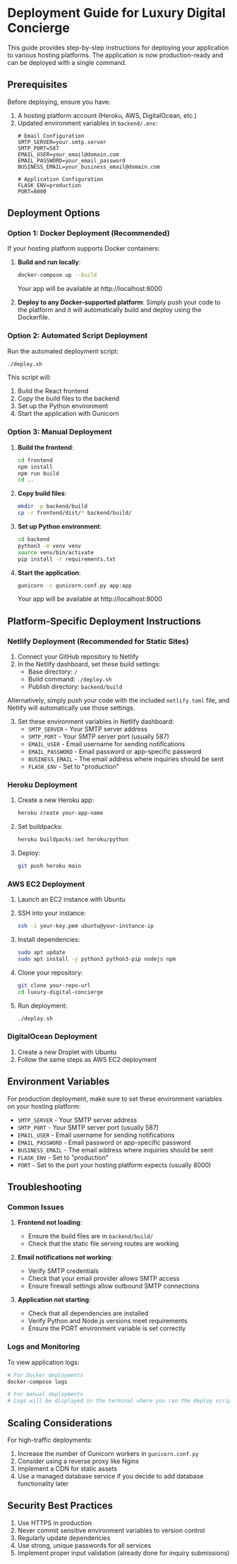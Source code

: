 # Deployment Guide for Luxury Digital Concierge

This guide provides step-by-step instructions for deploying your application to various hosting platforms. The application is now production-ready and can be deployed with a single command.

## Prerequisites

Before deploying, ensure you have:
1. A hosting platform account (Heroku, AWS, DigitalOcean, etc.)
2. Updated environment variables in `backend/.env`:
   ```
   # Email Configuration
   SMTP_SERVER=your.smtp.server
   SMTP_PORT=587
   EMAIL_USER=your_email@domain.com
   EMAIL_PASSWORD=your_email_password
   BUSINESS_EMAIL=your_business_email@domain.com
   
   # Application Configuration
   FLASK_ENV=production
   PORT=8000
   ```

## Deployment Options

### Option 1: Docker Deployment (Recommended)

If your hosting platform supports Docker containers:

1. **Build and run locally**:
   ```bash
   docker-compose up --build
   ```
   Your app will be available at http://localhost:8000

2. **Deploy to any Docker-supported platform**:
   Simply push your code to the platform and it will automatically build and deploy using the Dockerfile.

### Option 2: Automated Script Deployment

Run the automated deployment script:
```bash
./deploy.sh
```

This script will:
1. Build the React frontend
2. Copy the build files to the backend
3. Set up the Python environment
4. Start the application with Gunicorn

### Option 3: Manual Deployment

1. **Build the frontend**:
   ```bash
   cd frontend
   npm install
   npm run build
   cd ..
   ```

2. **Copy build files**:
   ```bash
   mkdir -p backend/build
   cp -r frontend/dist/* backend/build/
   ```

3. **Set up Python environment**:
   ```bash
   cd backend
   python3 -m venv venv
   source venv/bin/activate
   pip install -r requirements.txt
   ```

4. **Start the application**:
   ```bash
   gunicorn -c gunicorn.conf.py app:app
   ```
   
   Your app will be available at http://localhost:8000

## Platform-Specific Deployment Instructions

### Netlify Deployment (Recommended for Static Sites)

1. Connect your GitHub repository to Netlify
2. In the Netlify dashboard, set these build settings:
   - Base directory: `/`
   - Build command: `./deploy.sh`
   - Publish directory: `backend/build`

Alternatively, simply push your code with the included `netlify.toml` file, and Netlify will automatically use those settings.

3. Set these environment variables in Netlify dashboard:
   - `SMTP_SERVER` - Your SMTP server address
   - `SMTP_PORT` - Your SMTP server port (usually 587)
   - `EMAIL_USER` - Email username for sending notifications
   - `EMAIL_PASSWORD` - Email password or app-specific password
   - `BUSINESS_EMAIL` - The email address where inquiries should be sent
   - `FLASK_ENV` - Set to "production"

### Heroku Deployment

1. Create a new Heroku app:
   ```bash
   heroku create your-app-name
   ```

2. Set buildpacks:
   ```bash
   heroku buildpacks:set heroku/python
   ```

3. Deploy:
   ```bash
   git push heroku main
   ```

### AWS EC2 Deployment

1. Launch an EC2 instance with Ubuntu
2. SSH into your instance:
   ```bash
   ssh -i your-key.pem ubuntu@your-instance-ip
   ```

3. Install dependencies:
   ```bash
   sudo apt update
   sudo apt install -y python3 python3-pip nodejs npm
   ```

4. Clone your repository:
   ```bash
   git clone your-repo-url
   cd luxury-digital-concierge
   ```

5. Run deployment:
   ```bash
   ./deploy.sh
   ```

### DigitalOcean Deployment

1. Create a new Droplet with Ubuntu
2. Follow the same steps as AWS EC2 deployment

## Environment Variables

For production deployment, make sure to set these environment variables on your hosting platform:

- `SMTP_SERVER` - Your SMTP server address
- `SMTP_PORT` - Your SMTP server port (usually 587)
- `EMAIL_USER` - Email username for sending notifications
- `EMAIL_PASSWORD` - Email password or app-specific password
- `BUSINESS_EMAIL` - The email address where inquiries should be sent
- `FLASK_ENV` - Set to "production"
- `PORT` - Set to the port your hosting platform expects (usually 8000)

## Troubleshooting

### Common Issues

1. **Frontend not loading**:
   - Ensure the build files are in `backend/build/`
   - Check that the static file serving routes are working

2. **Email notifications not working**:
   - Verify SMTP credentials
   - Check that your email provider allows SMTP access
   - Ensure firewall settings allow outbound SMTP connections

3. **Application not starting**:
   - Check that all dependencies are installed
   - Verify Python and Node.js versions meet requirements
   - Ensure the PORT environment variable is set correctly

### Logs and Monitoring

To view application logs:
```bash
# For Docker deployments
docker-compose logs

# For manual deployments
# Logs will be displayed in the terminal where you ran the deploy script
```

## Scaling Considerations

For high-traffic deployments:
1. Increase the number of Gunicorn workers in `gunicorn.conf.py`
2. Consider using a reverse proxy like Nginx
3. Implement a CDN for static assets
4. Use a managed database service if you decide to add database functionality later

## Security Best Practices

1. Use HTTPS in production
2. Never commit sensitive environment variables to version control
3. Regularly update dependencies
4. Use strong, unique passwords for all services
5. Implement proper input validation (already done for inquiry submissions)
